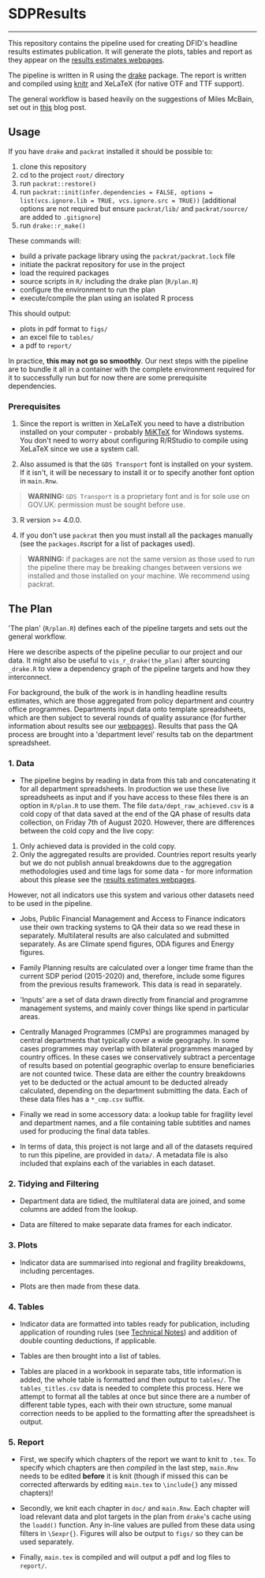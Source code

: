 # SDPResults
***

This repository contains the pipeline used for creating DFID's headline results estimates publication. It will generate the plots, tables and report as they appear on the [results estimates webpages](https://www.gov.uk/guidance/dfid-results-estimates).   

The pipeline is written in R using the [drake](https://github.com/ropensci/drake) package. The report is written and compiled using [knitr](https://yihui.org/knitr/) and XeLaTeX (for native OTF and TTF support). 

The general workflow is based heavily on the suggestions of Miles McBain, set out in [this](https://milesmcbain.xyz/posts/the-drake-post/) blog post.


## Usage
If you have `drake` and `packrat` installed it should be possible to:

1. clone this repository  
2. cd to the project `root/` directory
3. run `packrat::restore()`   
4. run `packrat::init(infer.dependencies = FALSE, options = list(vcs.ignore.lib = TRUE, vcs.ignore.src = TRUE))` (additional options are not required but ensure `packrat/lib/` and `packrat/source/` are added to `.gitignore`)  
5. run `drake::r_make()`    

These commands will:
* build a private package library using the `packrat/packrat.lock` file
* initiate the packrat repository for use in the project
* load the required packages
* source scripts in `R/` including the drake plan (`R/plan.R`)  
* configure the environment to run the plan   
* execute/compile the plan using an isolated R process

This should output:
* plots in pdf format to `figs/`   
* an excel file to `tables/`   
* a pdf to `report/` 

In practice, **this may not go so smoothly**. Our next steps with the pipeline are to bundle it all in a container with the complete environment required for it to successfully run but for now there are some prerequisite dependencies.


### Prerequisites

1. Since the report is written in XeLaTeX you need to have a distribution installed on your computer - probably [MiKTeX](https://miktex.org/) for Windows systems. You don't need to worry about configuring R/RStudio to compile using XeLaTeX since we use a system call.   

2. Also assumed is that the `GDS Transport` font is installed on your system. If it isn't, it will be necessary to install it or to specify another font option in `main.Rnw`.  
> **WARNING:** `GDS Transport` is a proprietary font and is for sole use on GOV.UK: permission must be sought before use. 

3. R version >= 4.0.0. 

4. If you don't use `packrat` then you must install all the packages manually (see the `packages.R`script for a list of packages used).  
> **WARNING:** if packages are not the same version as those used to run the pipeline there may be breaking changes between versions we installed and those installed on your machine. We recommend using packrat.    



## The Plan

'The plan' (`R/plan.R`) defines each of the pipeline targets and sets out the general workflow.  

Here we describe aspects of the pipeline peculiar to our project and our data. It might also be useful to `vis_r_drake(the_plan)` after sourcing `_drake.R` to view a dependency graph of the pipeline targets and how they interconnect.   

For background, the bulk of the work is in handling headline results estimates, which are those aggregated from policy department and country office programmes. Departments input data onto template spreadsheets, which are then subject to several rounds of quality assurance (for further information about results see our [webpages](https://www.gov.uk/guidance/dfid-results-estimates)). Results that pass the QA process are brought into a 'department level' results tab on the department spreadsheet.  


### 1. Data  
* The pipeline begins by reading in data from this tab and concatenating it for all department spreadsheets. In production we use these live spreadsheets as input  and if you have access to these files there is an option in `R/plan.R` to use them. The file `data/dept_raw_achieved.csv` is a cold copy of that data saved at the end of the QA phase of results data collection, on Friday 7th of August 2020. However, there are differences between the cold copy and the live copy:
1. Only achieved data is provided in the cold copy.
2. Only the aggregated results are provided. Countries report results yearly but we do not publish annual breakdowns due to the aggregation methodologies used and time lags for some data - for more information about this please see the [results estimates webpages](https://www.gov.uk/guidance/dfid-results-estimates).

However, not all indicators use this system and various other datasets need to be used in the pipeline.  

* Jobs, Public Financial Management and Access to Finance indicators use their own tracking systems to QA their data so we read these in separately. Multilateral results are also calculated and submitted separately. As are Climate spend figures, ODA figures and Energy figures.    

* Family Planning results are calculated over a longer time frame than the current SDP period (2015-2020) and, therefore, include some figures from the previous results framework. This data is read in separately.      

* 'Inputs' are a set of data drawn directly from financial and programme management systems, and mainly cover things like spend in particular areas. 

* Centrally Managed Programmes (CMPs) are programmes managed by central departments that typically cover a wide geography. In some cases programmes may overlap with bilateral programmes managed by country offices. In these cases we conservatively subtract a percentage of results based on potential geographic overlap to ensure beneficiaries are not counted twice. These data are either the country breakdowns yet to be deducted or the actual amount to be deducted already calculated, depending on the department submitting the data. Each of these data files has a `*_cmp.csv` suffix.

* Finally we read in some accessory data: a lookup table for fragility level and department names, and a file containing table subtitles and names used for producing the final data tables.  

* In terms of data, this project is not large and all of the datasets required to run this pipeline, are provided in `data/`. A metadata file is also included that explains each of the variables in each dataset.    

### 2. Tidying and Filtering
* Department data are tidied, the multilateral data are joined, and some columns are added from the lookup.  

* Data are filtered to make separate data frames for each indicator.

### 3. Plots
* Indicator data are summarised into regional and fragility breakdowns, including percentages.   

* Plots are then made from these data.

### 4. Tables   
* Indicator data are formatted into tables ready for publication, including application of rounding rules (see [Technical Notes](https://assets.publishing.service.gov.uk/government/uploads/system/uploads/attachment_data/file/911809/dfid_results-estimates_technical-notes_2015-2020.pdf)) and addition of double counting deductions, if applicable.   

* Tables are then brought into a list of tables.  

* Tables are placed in a workbook in separate tabs, title information is added, the whole table is formatted and then output to `tables/`. The `tables_titles.csv` data is needed to complete this process. Here we attempt to format all the tables at once but since there are a number of different table types, each with their own structure, some manual correction needs to be applied to the formatting after the spreadsheet is output.

### 5. Report   
* First, we specify which chapters of the report we want to knit to `.tex`. To specify which chapters are then *compiled* in the last step, `main.Rnw` needs to be edited **before** it is knit (though if missed this can be corrected afterwards by editing `main.tex` to `\include{}` any missed chapters)! 

* Secondly, we knit each chapter in `doc/` and `main.Rnw`. Each chapter will load relevant data and plot targets in the plan from `drake`'s cache using the `loadd()` function. Any in-line values are pulled from these data using filters in `\Sexpr{}`. Figures will also be output to `figs/` so they can be used separately.   

* Finally, `main.tex` is compiled and will output a pdf and log files to `report/`. 
